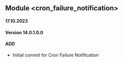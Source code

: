 ## Module <cron_failure_notification>

#### 17.10.2023
#### Version 14.0.1.0.0
#### ADD

- Initial commit for Cron Failure Notification
